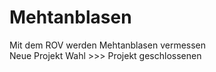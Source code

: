 # Mehtanblasen
Mit dem ROV werden Mehtanblasen vermessen <br />
Neue Projekt Wahl >>> Projekt geschlossenen 
